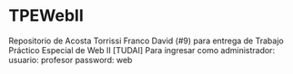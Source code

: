 # TPEWebII
Repositorio de Acosta Torrissi Franco David (#9) para entrega de Trabajo Práctico Especial de Web II [TUDAI]  Para ingresar como administrador: usuario: profesor password: web

